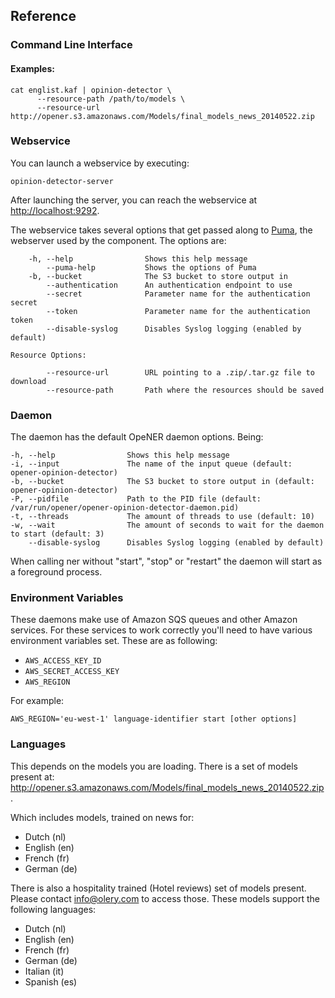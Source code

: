 ## Reference

### Command Line Interface

#### Examples:

    cat englist.kaf | opinion-detector \
          --resource-path /path/to/models \
          --resource-url http://opener.s3.amazonaws.com/Models/final_models_news_20140522.zip

### Webservice

You can launch a webservice by executing:

    opinion-detector-server

After launching the server, you can reach the webservice at
<http://localhost:9292>.

The webservice takes several options that get passed along to
[Puma](http://puma.io), the webserver used by the component. The options are:

        -h, --help                Shows this help message
            --puma-help           Shows the options of Puma
        -b, --bucket              The S3 bucket to store output in
            --authentication      An authentication endpoint to use
            --secret              Parameter name for the authentication secret
            --token               Parameter name for the authentication token
            --disable-syslog      Disables Syslog logging (enabled by default)

    Resource Options:

            --resource-url        URL pointing to a .zip/.tar.gz file to download
            --resource-path       Path where the resources should be saved

### Daemon

The daemon has the default OpeNER daemon options. Being:

    -h, --help                Shows this help message
    -i, --input               The name of the input queue (default: opener-opinion-detector)
    -b, --bucket              The S3 bucket to store output in (default: opener-opinion-detector)
    -P, --pidfile             Path to the PID file (default: /var/run/opener/opener-opinion-detector-daemon.pid)
    -t, --threads             The amount of threads to use (default: 10)
    -w, --wait                The amount of seconds to wait for the daemon to start (default: 3)
        --disable-syslog      Disables Syslog logging (enabled by default)

When calling ner without "start", "stop" or "restart" the daemon will start as a
foreground process.

### Environment Variables

These daemons make use of Amazon SQS queues and other Amazon services. For these
services to work correctly you'll need to have various environment variables
set. These are as following:

* `AWS_ACCESS_KEY_ID`
* `AWS_SECRET_ACCESS_KEY`
* `AWS_REGION`

For example:

    AWS_REGION='eu-west-1' language-identifier start [other options]

### Languages

This depends on the models you are loading. There is a set of models present at:
<http://opener.s3.amazonaws.com/Models/final_models_news_20140522.zip>.

Which includes models, trained on news for:

* Dutch (nl)
* English (en)
* French (fr)
* German (de)

There is also a hospitality trained (Hotel reviews) set of models present.
Please contact <info@olery.com> to access those. These models support the
following languages:

* Dutch (nl)
* English (en)
* French (fr)
* German (de)
* Italian (it)
* Spanish (es)
